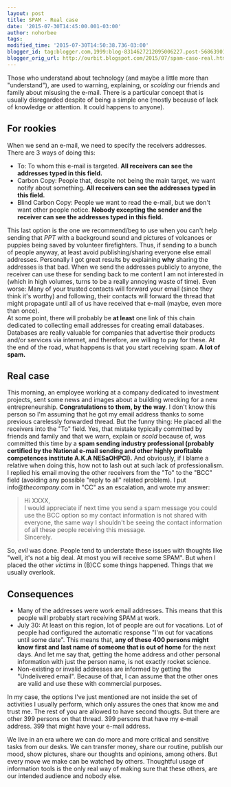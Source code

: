 ```yaml
---
layout: post
title: SPAM - Real case
date: '2015-07-30T14:45:00.001-03:00'
author: nohorbee
tags:
modified_time: '2015-07-30T14:50:38.736-03:00'
blogger_id: tag:blogger.com,1999:blog-8314627212095006227.post-5686390158582115512
blogger_orig_url: http://ourbit.blogspot.com/2015/07/spam-caso-real.html
---
```

Those who understand about technology (and maybe a little more than "understand"), are used to warning, explaining, or *scolding* our friends and family about misusing the e-mail. There is a particular concept that is usually disregarded despite of being a simple one (mostly because of lack of knowledge or attention. It could happens to anyone).
<!--MORE-->

## For rookies

When we send an e-mail, we need to specify the receivers addresses. There are 3 ways of doing this:

- To: To whom this e-mail is targeted. **All receivers can see the addresses typed in this field.**
- Carbon Copy: People that, despite not being the main target, we want notify about something.  **All receivers can see the addresses typed in this field.**
- Blind Carbon Copy: People we want to read the e-mail, but we don't want other people notice. **Nobody excepting the sender and the receiver can see the addresses typed in this field.**

This last option is the one we recommend/beg to use when you can't help sending that *PPT* with a background sound and pictures of volcanoes or puppies being saved by volunteer firefighters. Thus, if sending to a bunch of people anyway, at least avoid publishing/sharing everyone else email addresses.
Personally I got great results by explaining **why** sharing the addresses is that bad. When we send the addresses publicly to anyone, the receiver can use these for sending back to me content I am not interested in (which in high volumes, turns to be a really annoying waste of time). Even worse: Many of your trusted contacts will forward your email (since they think it's worthy) and following, their contacts will forward the thread that might propagate until all of us have received that e-mail (maybe, even more than once).  
At some point, there will probably be **at least** one link of this chain dedicated to collecting email addresses for creating email databases. Databases are really valuable for companies that advertise their products and/or services via internet, and therefore, are willing to pay for these. At the end of the road, what happens is that you start receiving spam. **A lot of spam.**

## Real case

This morning, an employee working at a company dedicated to investment projects, sent some news and images about a building wrecking for a new entrepreneurship. **Congratulations to them, by the way**. I don't know this person so I'm assuming that he got my email address thanks to some previous carelessly forwarded thread. But the funny thing: He placed all the receivers into the "To" field. Yes, that mistake typically committed by friends and family and that we warn, explain or *scold* because of, was committed this time by a **spam sending industry professional (probably certified by the National e-mail sending and other highly profitable competences institute A.K.A NESaOHPCI).** And obviously, if I blame a relative when doing this, how not to lash out at such lack of professionalism. I replied his email moving the other receivers from the "To" to the "BCC" field (avoiding any possible "reply to all" related problem). I put info@*thecompany*.com in "CC" as an escalation, and wrote my answer:

>Hi XXXX,  
I would appreciate if next time you send a spam message you could use the BCC option so my contact information is not shared with everyone, the same way I shouldn't be seeing the contact information of all these people receiving this message.  
Sincerely.

So, *evil* was done. People tend to understate these issues with thoughts like "well, it's not a big deal. At most you will receive some SPAM". But when I placed the other *victims* in (B)CC some things happened. Things that we usually overlook.

## Consequences

- Many of the addresses were work email addresses. This means that this people will probably start receiving SPAM at work.
- July 30: At least on this region, lot of people are out for vacations. Lot of people had configured the automatic response "I'm out for vacations until some date". This means that, **any of these 400 persons might know first and last name of someone that is out of home** for the next days. And let me say that, getting the home address and other personal information with just the person name, is not exactly rocket science.
- Non-existing or invalid addresses are informed by getting the "Undelivered email". Because of that, I can assume that the other ones are valid and use these with commercial purposes.

In my case, the options I've just mentioned are not inside the set of activities I usually perform, which only assures the ones that know me and trust me. The rest of you are allowed to have second thougts. But there are other 399 persons on that thread. 399 persons that have my e-mail address. 399 that might have your e-mail address.

We live in an era where we can do more and more critical and sensitive tasks from our desks. We can transfer money, share our routine, publish our mood, show pictures, share our thoughts and opinions, among others. But every move we make can be watched by others. Thoughtful usage of information tools is the only real way of making sure that these others, are our intended audience and nobody else.
